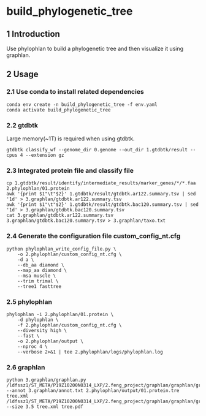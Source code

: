 # build_phylogenetic_tree
## 1 Introduction

Use phylophlan to build a phylogenetic tree and then visualize it using graphlan.

## 2 Usage
### 2.1 Use conda to install related dependencies
```
conda env create -n build_phylogenetic_tree -f env.yaml
conda activate build_phylogenetic_tree
```

### 2.2 gtdbtk
Large memory(~1T) is required when using gtdbtk.
```
gtdbtk classify_wf --genome_dir 0.genome --out_dir 1.gtdbtk/result --cpus 4 --extension gz
```

### 2.3 Integrated protein file and classify file
```
cp 1.gtdbtk/result/identify/intermediate_results/marker_genes/*/*.faa 2.phylophlan/01.protein
awk '{print $1"\t"$2}' 1.gtdbtk/result/gtdbtk.ar122.summary.tsv | sed '1d' > 3.graphlan/gtdbtk.ar122.summary.tsv
awk '{print $1"\t"$2}' 1.gtdbtk/result/gtdbtk.bac120.summary.tsv | sed '1d' > 3.graphlan/gtdbtk.bac120.summary.tsv
cat 3.graphlan/gtdbtk.ar122.summary.tsv 3.graphlan/gtdbtk.bac120.summary.tsv > 3.graphlan/taxo.txt
```

### 2.4 Generate the configuration file custom_config_nt.cfg
```
python phylophlan_write_config_file.py \
    -o 2.phylophlan/custom_config_nt.cfg \
    -d a \
    --db_aa diamond \
    --map_aa diamond \
    --msa muscle \
    --trim trimal \
    --tree1 fasttree
```

### 2.5 phylophlan
```
phylophlan -i 2.phylophlan/01.protein \
	-d phylophlan \
	-f 2.phylophlan/custom_config_nt.cfg \
	--diversity high \
	--fast \
	-o 2.phylophlan/output \
	--nproc 4 \
	--verbose 2>&1 | tee 2.phylophlan/logs/phylophlan.log
```

### 2.6 graphlan

```
python 3.graphlan/graphlan.py
/ldfssz1/ST_META/P19Z10200N0314_LXP/2.feng_project/graphlan/graphlan/graphlan_annotate.py --annot 3.graphlan/annot.txt 2.phylophlan/output/01.protein.tre tree.xml
/ldfssz1/ST_META/P19Z10200N0314_LXP/2.feng_project/graphlan/graphlan/graphlan.py --size 3.5 tree.xml tree.pdf
```